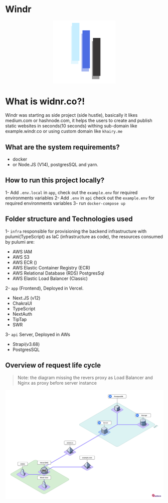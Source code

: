 # Windr

<div style='display:flex;align-items;center;justify-content:center;'>
    <img src="./assets/logo.svg" alt="drawing" style="width:200px;"/>
</div>

# What is widnr.co?!

Windr was starting as side project (side hustle), basically it likes medium.com or hashnode.com, it helps the users to create and publish static websites in seconds(10 seconds) withing sub-domain like example.windr.co or using custom domain like `khairy.me`

## What are the system requirements?

- docker
- or Node.JS (V14), postgresSQL and yarn.

## How to run this project locally?

1- Add `.env.local` in `app`, check out the `example.env` for required environments variables
2- Add `.env` in `api` check out the `example.env` for required environments variables
3- run `docker-compose up`

## Folder structure and Technologies used

1- `infra` responsible for provisioning the backend infrastructure with pulumi(TypeScript) as IaC (infrastructure as code), the resources consumed by pulumi are:

- AWS IAM
- AWS S3
- AWS ECR ()
- AWS Elastic Container Registry (ECR)
- AWS Relational Database (RDS) PostgresSql
- AWS Elastic Load Balancer (Classic)

2- `app` (Frontend), Deployed in Vercel.

- Next.JS (v12)
- ChakraUI
- TypeScript
- NextAuth
- TipTap
- SWR

3- `api` Server, Deployed in AWs

- Strapi(v3.68)
- PostgresSQL

## Overview of request life cycle

> Note: the diagram missing the revers proxy as Load Balancer and Nginx as proxy before server instance

![Request Life Cycle](/assets/request-flow.png "Request Life Cycle")
